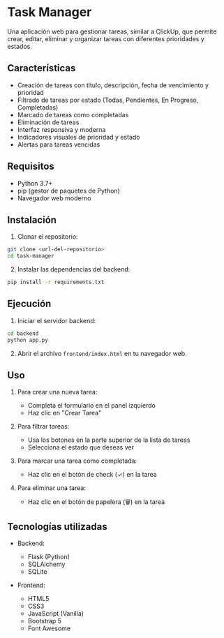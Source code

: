 # Task Manager

Una aplicación web para gestionar tareas, similar a ClickUp, que permite crear, editar, eliminar y organizar tareas con diferentes prioridades y estados.

## Características

- Creación de tareas con título, descripción, fecha de vencimiento y prioridad
- Filtrado de tareas por estado (Todas, Pendientes, En Progreso, Completadas)
- Marcado de tareas como completadas
- Eliminación de tareas
- Interfaz responsiva y moderna
- Indicadores visuales de prioridad y estado
- Alertas para tareas vencidas

## Requisitos

- Python 3.7+
- pip (gestor de paquetes de Python)
- Navegador web moderno

## Instalación

1. Clonar el repositorio:
```bash
git clone <url-del-repositorio>
cd task-manager
```

2. Instalar las dependencias del backend:
```bash
pip install -r requirements.txt
```

## Ejecución

1. Iniciar el servidor backend:
```bash
cd backend
python app.py
```

2. Abrir el archivo `frontend/index.html` en tu navegador web.

## Uso

1. Para crear una nueva tarea:
   - Completa el formulario en el panel izquierdo
   - Haz clic en "Crear Tarea"

2. Para filtrar tareas:
   - Usa los botones en la parte superior de la lista de tareas
   - Selecciona el estado que deseas ver

3. Para marcar una tarea como completada:
   - Haz clic en el botón de check (✓) en la tarea

4. Para eliminar una tarea:
   - Haz clic en el botón de papelera (🗑️) en la tarea

## Tecnologías utilizadas

- Backend:
  - Flask (Python)
  - SQLAlchemy
  - SQLite

- Frontend:
  - HTML5
  - CSS3
  - JavaScript (Vanilla)
  - Bootstrap 5
  - Font Awesome
